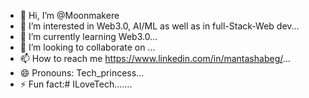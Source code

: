 - 👋 Hi, I’m @Moonmakere
- 👀 I’m interested in Web3.0, AI/ML as well as in full-Stack-Web dev...
- 🌱 I’m currently learning Web3.0...
- 💞️ I’m looking to collaborate on ...
- 📫 How to reach me https://www.linkedin.com/in/mantashabeg/...
- 😄 Pronouns: Tech_princess...
- ⚡ Fun fact:# ILoveTech.......

<!---
Moonmakere/Moonmakere is a ✨ special ✨ repository because its `README.md` (this file) appears on your GitHub profile.
You can click the Preview link to take a look at your changes.
--->
